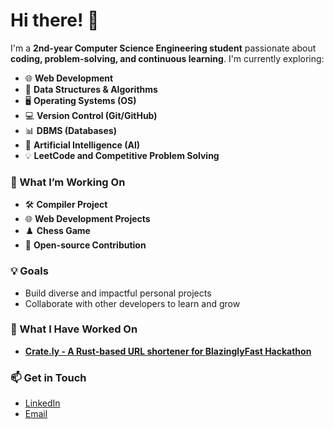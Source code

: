 # Hi there! 👋

I'm a **2nd-year Computer Science Engineering student** passionate about **coding, problem-solving, and continuous learning**. I'm currently exploring:

- 🌐 **Web Development**  
- 🧩 **Data Structures & Algorithms**  
- 🖥️ **Operating Systems (OS)**  
- 💻 **Version Control (Git/GitHub)**  
- 📊 **DBMS (Databases)**  
- 🤖 **Artificial Intelligence (AI)**  
- 💡 **LeetCode and Competitive Problem Solving**

### 🔧 What I’m Working On
- 🛠️ **Compiler Project**  
- 🌐 **Web Development Projects**  
- ♟️ **Chess Game**  
- 🌱 **Open-source Contribution**  

### 💡 Goals
- Build diverse and impactful personal projects  
- Collaborate with other developers to learn and grow  

### 🔨 What I Have Worked On
- **[Crate.ly - A Rust-based URL shortener for BlazinglyFast Hackathon](https://github.com/anomitroid/crate.ly---rust-based-URL-shortener.git)**  

### 📫 Get in Touch  
- [LinkedIn](https://www.linkedin.com/in/aditya-negi-084696247/)  
- [Email](mailto:imapoorvanegi@gmail.com)  
